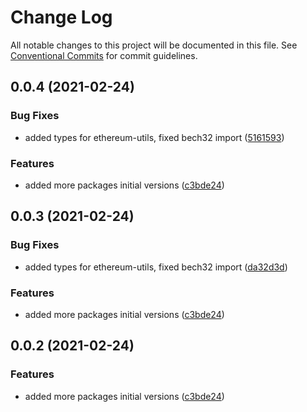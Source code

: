 # Change Log

All notable changes to this project will be documented in this file.
See [Conventional Commits](https://conventionalcommits.org) for commit guidelines.

## 0.0.4 (2021-02-24)

### Bug Fixes

* added types for ethereum-utils, fixed bech32 import ([5161593](https://github.com/InjectiveLabs/injective-ts/commit/51615932730d92affb901a252b3d2b2ea4108cb9))

### Features

* added more packages initial versions ([c3bde24](https://github.com/InjectiveLabs/injective-ts/commit/c3bde245e1eb55174a1687ff9fe08074b9482506))

## 0.0.3 (2021-02-24)

### Bug Fixes

* added types for ethereum-utils, fixed bech32 import ([da32d3d](https://github.com/InjectiveLabs/injective-ts/commit/da32d3d8233ef9677650c87222fcf5f4735468a8))

### Features

* added more packages initial versions ([c3bde24](https://github.com/InjectiveLabs/injective-ts/commit/c3bde245e1eb55174a1687ff9fe08074b9482506))

## 0.0.2 (2021-02-24)

### Features

* added more packages initial versions ([c3bde24](https://github.com/InjectiveLabs/injective-ts/commit/c3bde245e1eb55174a1687ff9fe08074b9482506))

